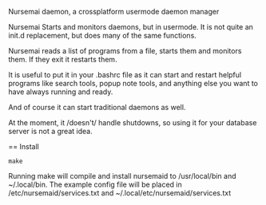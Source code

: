 Nursemai daemon, a crossplatform usermode daemon manager

Nursemai Starts and monitors daemons, but in usermode.  It is not quite an init.d replacement, but does many of the same functions.

Nursemai reads a list of programs from a file, starts them and monitors them.  If they exit it restarts them.

It is useful to put it in your .bashrc file as it can start and restart helpful programs like search tools, popup note tools, and anything else you want to have always running and ready.

And of course it can start traditional daemons as well.

At the moment, it /doesn't/ handle shutdowns, so using it for your database server is not a great idea.

== Install

    make

Running make will compile and install nursemaid to /usr/local/bin and ~/.local/bin.  The example config file will be placed in /etc/nursemaid/services.txt and ~/.local/etc/nursemaid/services.txt